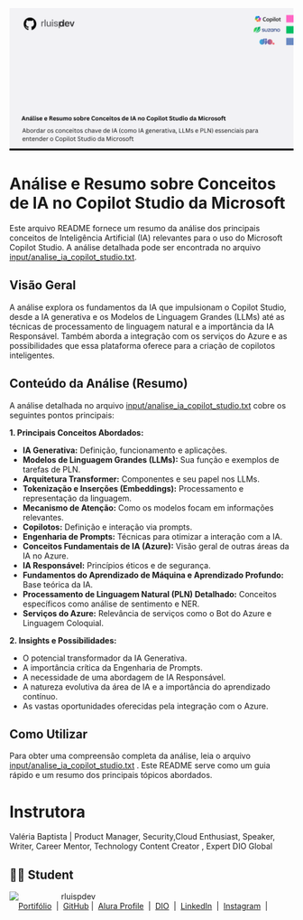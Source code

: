 ![Template rluipdev](rluispdev(1).png)


# Análise e Resumo sobre Conceitos de IA no Copilot Studio da Microsoft

Este arquivo README fornece um resumo da análise dos principais conceitos de Inteligência Artificial (IA) relevantes para o uso do Microsoft Copilot Studio. A análise detalhada pode ser encontrada no arquivo   <a href="https://github.com/rluispdev/analiseCopilotStudioDIO/tree/main/inputs" target="_blank">
 input/analise_ia_copilot_studio.txt</a>.

## Visão Geral

A análise explora os fundamentos da IA que impulsionam o Copilot Studio, desde a IA generativa e os Modelos de Linguagem Grandes (LLMs) até as técnicas de processamento de linguagem natural e a importância da IA Responsável. Também aborda a integração com os serviços do Azure e as possibilidades que essa plataforma oferece para a criação de copilotos inteligentes.

## Conteúdo da Análise (Resumo)

A análise detalhada no arquivo <a href="https://github.com/rluispdev/analiseCopilotStudioDIO/tree/main/inputs" target="_blank">
 input/analise_ia_copilot_studio.txt</a> cobre os seguintes pontos principais:

**1. Principais Conceitos Abordados:**

* **IA Generativa:** Definição, funcionamento e aplicações.
* **Modelos de Linguagem Grandes (LLMs):** Sua função e exemplos de tarefas de PLN.
* **Arquitetura Transformer:** Componentes e seu papel nos LLMs.
* **Tokenização e Inserções (Embeddings):** Processamento e representação da linguagem.
* **Mecanismo de Atenção:** Como os modelos focam em informações relevantes.
* **Copilotos:** Definição e interação via prompts.
* **Engenharia de Prompts:** Técnicas para otimizar a interação com a IA.
* **Conceitos Fundamentais de IA (Azure):** Visão geral de outras áreas da IA no Azure.
* **IA Responsável:** Princípios éticos e de segurança.
* **Fundamentos do Aprendizado de Máquina e Aprendizado Profundo:** Base teórica da IA.
* **Processamento de Linguagem Natural (PLN) Detalhado:** Conceitos específicos como análise de sentimento e NER.
* **Serviços do Azure:** Relevância de serviços como o Bot do Azure e Linguagem Coloquial.

**2. Insights e Possibilidades:**

* O potencial transformador da IA Generativa.
* A importância crítica da Engenharia de Prompts.
* A necessidade de uma abordagem de IA Responsável.
* A natureza evolutiva da área de IA e a importância do aprendizado contínuo.
* As vastas oportunidades oferecidas pela integração com o Azure.

## Como Utilizar

Para obter uma compreensão completa da análise, leia o arquivo <a href="https://github.com/rluispdev/analiseCopilotStudioDIO/tree/main/inputs" target="_blank">
 input/analise_ia_copilot_studio.txt</a> . Este README serve como um guia rápido e um resumo dos principais tópicos abordados.

# Instrutora
Valéria Baptista |  Product Manager,  Security,Cloud Enthusiast,  Speaker, Writer, Career Mentor, Technology Content Creator ,  Expert DIO Global 

## 👨‍💻 Student
<p>
    <img 
      align=left 
      margin=10 
      width=80 
      src="https://avatars.githubusercontent.com/u/128305083?s=96&v=4"
    />
    <p>&nbsp&nbsp&nbsprluispdev<br>
    &nbsp&nbsp&nbsp
     <a href="https://rluispdev.github.io/portifolio/" target="_blank"> Portifólio</a>
&nbsp;|&nbsp;
    <a href="https://github.com/rluispdev" target="_blank">
    GitHub</a>&nbsp;|&nbsp;
     <a href="https://cursos.alura.com.br/user/rluisp" target="_blank"> Alura Profile</a>
&nbsp;|&nbsp;
       <a href="https://www.dio.me/users/rluispdev" target="_blank">DIO</a>
&nbsp;|&nbsp;      
    <a href="https://www.linkedin.com/in/rafael-luis-gonzaga-b11634186/" target="_blank">LinkedIn</a>
&nbsp;|&nbsp;
    <a href="https://www.instagram.com/rluispdevs?igsh=cnoxenpmaHY1amE0&utm_source=qr" target="_blank">
    Instagram</a>
&nbsp;|&nbsp;</p>
</p>
<br/><br/>
<p>

